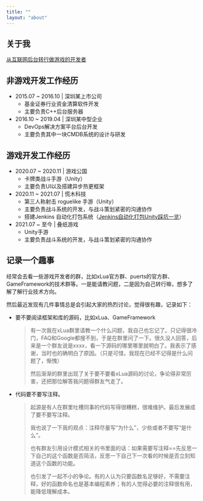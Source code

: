 ```yaml
---
title: ""
layout: "about"
---
```


## 关于我

[从互联网后台转行做游戏的开发者](https://lightjiao.github.io/posts/013.chang-my-career-to-unity/)

## 非游戏开发工作经历

- 2015.07 ~ 2016.10  |  深圳某上市公司
  - 基金证券行业资金清算软件开发
  - 主要负责C++后台服务器
- 2016.10 ~ 2019.04  |  深圳某中型企业
  - DevOps解决方案平台后台开发
  - 主要负责其中一块CMDB系统的设计与研发

## 游戏开发工作经历

- 2020.07 ~ 2020.11  |  游戏公国
  - 卡牌类战斗手游（Unity）
  - 主要负责UI以及搭建异步热更框架
- 2020.11 ~ 2021.07  |  慌木科技
  - 第三人称射击 roguelike 手游（Unity）
  - 主要负责战斗系统的开发，与战斗策划紧密的沟通协作
  - 搭建Jenkins 自动化打包系统（[Jenkins自动化打包Unity踩坑一览](https://lightjiao.github.io/posts/027.jenkins-build-unity-problems/)）
- 2021.07 ~ 至今  |  叠纸游戏
  - Unity手游
  - 主要负责战斗系统的开发，与战斗策划紧密的沟通协作


## 记录一个趣事

经常会去看一些游戏开发者的群，比如xLua官方群、puerts的官方群、GameFramework的技术群等。一是能请教问题，二是因为自己转行嘛，想多了解了解行业技术方向。

然后最近发现有几件事情总是会引起大家的热烈讨论，觉得很有趣，记录如下：

- 要不要阅读框架和库的源码，比如xLua、GameFramework

  > 有一次我在xLua群里请教一个什么问题，我自己也忘记了。只记得很冷门，FAQ和Google都搜不到，于是在群里问了一下。很久没人回答，后来是一个群友说是xxxx，看一下源码的哪里哪里就明白了。我表示了感谢，当时也的确明白了原因。（只是可惜，我现在已经不记得是什么问题了，惭愧）
  >
  > 然后渐渐的群里出现了关于要不要看xLua源码的讨论，争论得非常厉害，还把那位解答我问题得群友气走了。

- 代码要不要写注释。

  > 起源是有人在群里吐槽同事的代码写得很糟糕，很难维护。最后发展成了要不要写注释。
  >
  > 我也说了一下我的观点：注释尽量写“为什么”，少些或者不要写“是什么”。
  >
  > 也有群友引用设计模式相关的书里面的话：如果需要写注释==先反思一下自己的这个函数是否简洁，反思一下自己下一次看的时候是否立刻知道这个函数的功能。
  >
  > 也引发了一起不小的争论。有的人认为只要函数名足够好，不需要注释，好的函数命名也是基本编程素养；有的人觉得必要的注释很有用，能降低理解成本。
